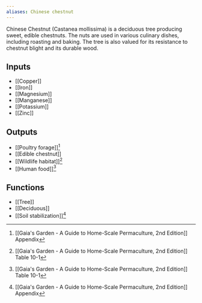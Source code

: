 ```yaml
---
aliases: Chinese chestnut
---
```

Chinese Chestnut (Castanea mollissima) is a deciduous tree producing sweet, edible chestnuts. The nuts are used in various culinary dishes, including roasting and baking. The tree is also valued for its resistance to chestnut blight and its durable wood.
## Inputs
 - [[Copper]]
- [[Iron]]
- [[Magnesium]]
- [[Manganese]]
- [[Potassium]]
- [[Zinc]]
## Outputs
- [[Poultry forage]][^1]
- [[Edible chestnut]]
- [[Wildlife habitat]][^2]
- [[Human food]][^2]
## Functions
- [[Tree]]
- [[Deciduous]]
- [[Soil stabilization]][^1]

[^1]: [[Gaia's Garden - A Guide to Home-Scale Permaculture, 2nd Edition]] Appendix
[^2]: [[Gaia's Garden - A Guide to Home-Scale Permaculture, 2nd Edition]] Table 10-1
